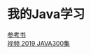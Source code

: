 # 我的Java学习
[参考书](https://github.com/He-xianj/Happy_Java/tree/master/%E5%8F%82%E8%80%83%E4%B9%A6)   
[视频 2019 JAVA300集](https://www.bilibili.com/video/BV1rJ411c7Ha/)  
